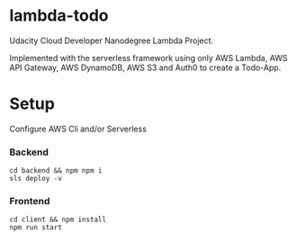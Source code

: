 # lambda-todo

Udacity Cloud Developer Nanodegree Lambda Project.

Implemented with the serverless framework using only AWS Lambda, AWS API Gateway, AWS DynamoDB, AWS S3 and Auth0 to create a Todo-App.

# Setup

Configure AWS Cli and/or Serverless

### Backend

```
cd backend && npm npm i
sls deploy -v
```

### Frontend

```
cd client && npm install
npm run start
```
